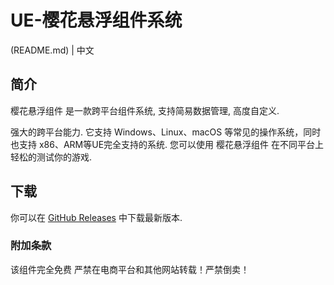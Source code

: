 # UE-樱花悬浮组件系统
(README.md) | 中文

## 简介

樱花悬浮组件 是一款跨平台组件系统, 支持简易数据管理, 高度自定义.

强大的跨平台能力. 它支持 Windows、Linux、macOS 等常见的操作系统，同时也支持 x86、ARM等UE完全支持的系统.
您可以使用 樱花悬浮组件 在不同平台上轻松的测试你的游戏.

## 下载

你可以在 [GitHub Releases](https://github.com/Sakurairinaqwq/UE-SakuraVehicleSystem/) 中下载最新版本.


### 附加条款

该组件完全免费 严禁在电商平台和其他网站转载！严禁倒卖！

